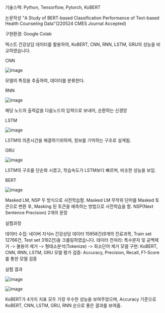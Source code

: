 
기술스택: Python, Tensorflow, Pytorch, KoBERT

논문작성 "A Study of BERT-based Classification Performance of Text-based Health Counseling Data"(220524 CMES Journal Accepted)

구현환경: Google Colab

텍스트 건강상담 데이터를 활용하여, KoBERT, CNN, RNN, LSTM, GRU의 성능을 비교하였습니다.

CNN

![image](https://user-images.githubusercontent.com/76803357/184536545-9138e78b-9994-4377-b042-41be90ddd2c4.png)

모델의 특징을 추출하여, 데이터를 분류한다.


RNN

![image](https://user-images.githubusercontent.com/76803357/184536557-a88aed3c-389f-4f1a-9d6d-1b779a6c789f.png)

해당 노드의 출력값을 다음노드의 입력으로 보내어, 순환하는 신경망


LSTM

![image](https://user-images.githubusercontent.com/76803357/184536561-42b9a1e9-e920-4565-9b6d-488d087b9940.png)

LSTM의 의존시간을 해결하기위하여, 정보를 기억하는 구조로 설계됨.


GRU

![image](https://user-images.githubusercontent.com/76803357/184537200-4a6bb1d8-ce65-4224-9a75-c949ac26ede4.png)

LSTM의 구조를 단순화 시켰고, 학습속도가 LSTM보다 빠르며, 비슷한 성능을 보임.


BERT

![image](https://user-images.githubusercontent.com/76803357/184536902-f89829ec-1bfc-45a9-a60b-4b87a98dcfd7.png)

Masked LM, NSP 두 방식으로 사전학습함.
Masked LM 무작위 단어를 Masked 토큰으로 변환 후, Masking 된 토큰을 예측하는 방법으로 사전학습을 함.
NSP(Next Sentence Precision) 2개의 문장 


실험과정

데이터 수집: 네이버 지식in 건강상담 데이터 15958건(9개의 진료과목, Train set 12766건, Test set 3192건)을 크롤링하였습니다. 
데이터 전처리: 특수문자 및 공백제거 -> 불용어 제거 -> 형태소분석(Tokenize) -> 희소단어 제거
모델 구현: KoBERT, CNN, RNN, LSTM, GRU
모델 평가 검증: Accuracy, Precision, Recall, F1-Score를 통한 모델 검증

실험 결과

![image](https://user-images.githubusercontent.com/76803357/184537108-777a66ec-ebd5-4581-a37e-0bee75e7f1a7.png)

![image](https://user-images.githubusercontent.com/76803357/184537230-dddf1db7-3c61-430d-90b1-7fcc737c0891.png)

KoBERT가 4가지 지표 모두 가장 우수한 성능을 보여주었으며, Accuracy 기준으로 KoBERT, CNN, LSTM, GRU, RNN 순으로 좋은 결과를 보여줌.



